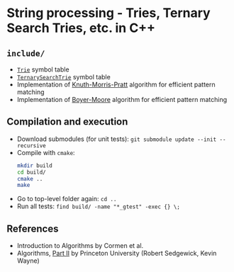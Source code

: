 # String processing - Tries, Ternary Search Tries, etc. in C++

## `include/`
- [`Trie`](https://en.wikipedia.org/wiki/Trie) symbol table
- [`TernarySearchTrie`](https://en.wikipedia.org/wiki/Ternary_search_tree) symbol table
- Implementation of [Knuth-Morris-Pratt](https://en.wikipedia.org/wiki/Knuth%E2%80%93Morris%E2%80%93Pratt_algorithm) algorithm for efficient pattern matching 
- Implementation of [Boyer-Moore](https://en.wikipedia.org/wiki/Boyer%E2%80%93Moore_string-search_algorithm) algorithm for efficient pattern matching 

## Compilation and execution
- Download submodules (for unit tests): `git submodule update --init --recursive`
- Compile with `cmake`:
  ```bash
  mkdir build
  cd build/
  cmake ..
  make
  ```
- Go to top-level folder again: `cd ..`
- Run all tests: `find build/ -name "*_gtest" -exec {} \;`

## References
- Introduction to Algorithms by Cormen et al.
- Algorithms, [Part II](https://www.coursera.org/learn/algorithms-part2/home/welcome) by Princeton University (Robert Sedgewick, Kevin Wayne)